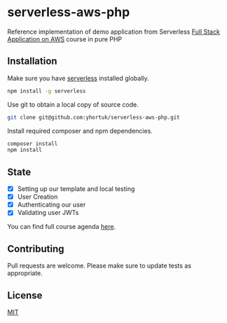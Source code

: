 # serverless-aws-php

Reference implementation of demo application from Serverless [Full Stack Application on AWS](https://www.serverless.com/learn/tutorial/full-stack-aws-course-purpose/) course in pure PHP
## Installation

Make sure you have [serverless](https://www.serverless.com/framework/docs/getting-started/) installed globally.

```bash
npm install -g serverless
```

Use git to obtain a local copy of source code.

```bash
git clone git@github.com:yhortuk/serverless-aws-php.git
```

Install required composer and npm dependencies.

```bash
composer install
npm install
```

## State

- [x] Setting up our template and local testing
- [x] User Creation
- [x] Authenticating our user
- [x] Validating user JWTs

You can find full course agenda [here](https://www.serverless.com/learn/tutorial/full-stack-aws-course-purpose/).

## Contributing
Pull requests are welcome. Please make sure to update tests as appropriate.

## License
[MIT](https://choosealicense.com/licenses/mit/)
